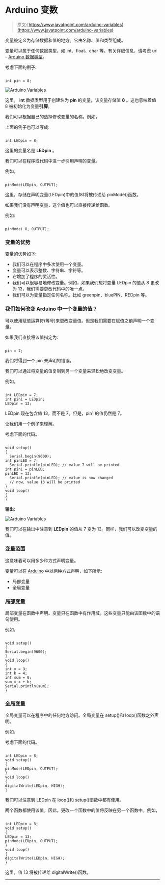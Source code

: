 # Arduino 变数

> 原文:[https://www.javatpoint.com/arduino-variables](https://www.javatpoint.com/arduino-variables)

变量被定义为存储数据和值的地方。它由名称、值和类型组成。

变量可以属于任何数据类型，如 int、float、char 等。有关详细信息，请考虑 url - [Arduino 数据类型](arduino-data-types)。

考虑下面的例子:

```

int pin = 8;

```

![Arduino Variables](../Images/0c9972c15747194e27eb32801f8937f3.png)

这里， **int** 数据类型用于创建名为 **pin** 的变量，该变量存储值 **8** 。这也意味着值 8 被初始化为变量**引脚**。

我们可以根据自己的选择修改变量的名称。例如，

上面的例子也可以写成:

```

int LEDpin = 8;

```

这里的变量名是 **LEDpin** 。

我们可以在程序或代码中进一步引用声明的变量。

例如，

```

pinMode(LEDpin, OUTPUT);

```

这里，存储在声明变量(LEDpin)中的值(8)将被传递给 pinMode()函数。

如果我们没有声明变量，这个值也可以直接传递给函数。

例如:

```

pinMode( 8, OUTPUT);

```

### 变量的优势

变量的优势如下:

*   我们可以在程序中多次使用一个变量。
*   变量可以表示整数、字符串、字符等。
*   它增加了程序的灵活性。
*   我们可以很容易地修改变量。例如，如果我们想将变量 LEDpin 的值从 8 更改为 13，我们需要更改代码中的唯一点。
*   我们可以为变量指定任何名称。比如 greenpin、bluePIN、REDpin 等。

### 我们如何改变 Arduino 中一个变量的值？

可以使用赋值运算符(等号)来更改变量值。但是我们需要在赋值之前声明一个变量。

如果我们直接将该值指定为:

```

pin = 7;

```

我们将得到一个 pin 未声明的错误。

我们可以通过将变量的值复制到另一个变量来轻松地改变变量。

例如，

```

int LEDpin = 7;
int pin1 = LEDpin;
LEDpin = 13;

```

LEDpin 现在包含值 13，而不是 7。但是，pin1 的值仍然是 7。

让我们用一个例子来理解。

考虑下面的代码。

```

void setup()
{
  Serial.begin(9600);
int pinLED = 7;
  Serial.println(pinLED); // value 7 will be printed
int pin1 = pinLED;
pinLED = 13; 
  Serial.println(pinLED); // value is now changed
  // now, value 13 will be printed
}
void loop()
{  
}

```

**输出:**

![Arduino Variables](../Images/06036235557c05652c5d05b38aad7e0e.png)

我们可以在输出中注意到 **LEDpin** 的值从 7 变为 13。同样，我们可以改变变量的值。

### 变量范围

这意味着可以用多少种方式声明变量。

变量可以在 [Arduino](https://www.javatpoint.com/arduino) 中以两种方式声明，如下所示:

*   局部变量
*   全局变量

### 局部变量

局部变量在函数中声明。变量只在函数中有作用域。这些变量只能由该函数中的语句使用。

例如，

```

void setup()
{
Serial.begin(9600);
}
void loop()
{
int x = 3;
int b = 4;
int sum = 0;
sum = x + b;
Serial.println(sum);
}

```

### 全局变量

全局变量可以在程序中的任何地方访问。全局变量在 setup()和 loop()函数之外声明。

例如，

考虑下面的代码。

```

int LEDpin = 8;
void setup()
{
pinMode(LEDpin, OUTPUT);
}
void loop()
{
digitalWrite(LEDpin, HIGH);
}

```

我们可以注意到 LEDpin 在 loop()和 setup()函数中都有使用。

两个函数都使用该值，因此，更改一个函数中的值将反映在另一个函数中。例如，

```

int LEDpin = 8;
void setup()
{
LEDpin = 13;
pinMode(LEDpin, OUTPUT);
}
void loop()
{
digitalWrite(LEDpin, HIGH);
}

```

这里，值 13 将被传递给 digitalWrite()函数。

* * *